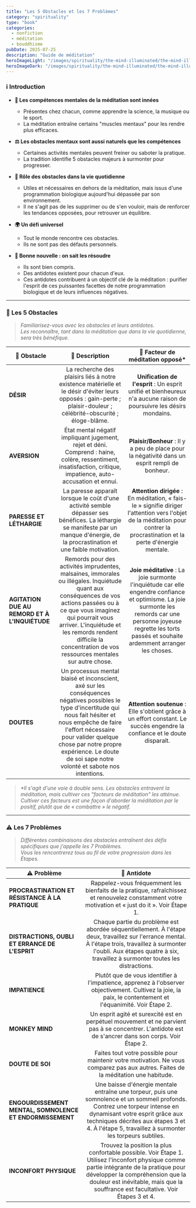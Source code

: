 ```yaml
---
title: "Les 5 Obstacles et les 7 Problèmes"
category: "spirituality"
type: "book"
categories:
  - nonfiction
  - méditation
  - bouddhisme
pubDate: 2025-07-25
description: "Guide de méditation"
heroImageLight: "/images/spirituality/the-mind-illuminated/the-mind-illuminated-light.png"
heroImageDark: "/images/spirituality/the-mind-illuminated/the-mind-illuminated-dark.png"
---
```


### ℹ️ Introduction

- **🧠 Les compétences mentales de la méditation sont innées**

  - Présentes chez chacun, comme apprendre la science, la musique ou le sport.
  - La méditation entraîne certains "muscles mentaux" pour les rendre plus efficaces.

- **⚖️ Les obstacles mentaux sont aussi naturels que les compétences**

  - Certaines activités mentales peuvent freiner ou saboter la pratique.
  - La tradition identifie 5 obstacles majeurs à surmonter pour progresser.

- **🌱 Rôle des obstacles dans la vie quotidienne**

  - Utiles et nécessaires en dehors de la méditation, mais issus d'une programmation biologique aujourd'hui dépassée par son environnement.
  - Il ne s'agit pas de les supprimer ou de s'en vouloir, mais de renforcer les tendances opposées, pour retrouver un équilibre.

- **🌍 Un défi universel**

  - Tout le monde rencontre ces obstacles.
  - Ils ne sont pas des défauts personnels.

- **🔑 Bonne nouvelle : on sait les résoudre**

  - Ils sont bien compris.
  - Des antidotes existent pour chacun d'eux.
  - Ces antidotes contribuent à un objectif clé de la méditation : purifier l'esprit de ces puissantes facettes de notre programmation biologique et de leurs influences négatives.

---

### 🚧 Les 5 Obstacles

> _Familiarisez-vous avec les obstacles et leurs antidotes.<br> Les reconnaître, tant dans la méditation que dans la vie quotidienne, sera très bénéfique._

| 🚧 Obstacle                                   |                                                                                                                                            📝 Description                                                                                                                                             |                                                                                            🔧 Facteur de méditation opposé\*                                                                                             |
| --------------------------------------------- | :---------------------------------------------------------------------------------------------------------------------------------------------------------------------------------------------------------------------------------------------------------------------------------------------------: | :----------------------------------------------------------------------------------------------------------------------------------------------------------------------------------------------------------------------: |
| **DÉSIR**                                     |                                                                  La recherche des plaisirs liés à notre existence matérielle et le désir d'éviter leurs opposés : gain-perte ; plaisir-douleur ; célébrité-obscurité ; éloge-blâme.                                                                   |                                                    **Unification de l'esprit** : Un esprit unifié et bienheureux n'a aucune raison de poursuivre les désirs mondains.                                                    |
| **AVERSION**                                  |                                                                    État mental négatif impliquant jugement, rejet et déni. Comprend : haine, colère, ressentiment, insatisfaction, critique, impatience, auto-accusation et ennui.                                                                    |                                                              **Plaisir/Bonheur** : Il y a peu de place pour la négativité dans un esprit rempli de bonheur.                                                              |
| **PARESSE ET LÉTHARGIE**                      |                                                         La paresse apparaît lorsque le coût d'une activité semble dépasser ses bénéfices. La léthargie se manifeste par un manque d'énergie, de la procrastination et une faible motivation.                                                          |                       **Attention dirigée** : En méditation, « fais-le » signifie diriger l'attention vers l'objet de la méditation pour contrer la procrastination et la perte d'énergie mentale.                       |
| **AGITATION DUE AU REMORD ET À L'INQUIÉTUDE** |  Remords pour des activités imprudentes, malsaines, immorales ou illégales. Inquiétude quant aux conséquences de vos actions passées ou à ce que vous imaginez qui pourrait vous arriver. L'inquiétude et les remords rendent difficile la concentration de vos ressources mentales sur autre chose.  | **Joie méditative** : La joie surmonte l'inquiétude car elle engendre confiance et optimisme. La joie surmonte les remords car une personne joyeuse regrette les torts passés et souhaite ardemment arranger les choses. |
| **DOUTES**                                    | Un processus mental biaisé et inconscient, axé sur les conséquences négatives possibles le type d'incertitude qui nous fait hésiter et nous empêche de faire l'effort nécessaire pour valider quelque chose par notre propre expérience. Le doute de soi sape notre volonté et sabote nos intentions. |                                                **Attention soutenue** : Elle s'obtient grâce à un effort constant. Le succès engendre la confiance et le doute disparaît.                                                |

> _\*Il s'agit d'une voie à double sens. Les obstacles entravent la méditation, mais cultiver ces "facteurs de méditation" les atténue. Cultiver ces facteurs est une façon d'aborder la méditation par le positif, plutôt que de « combattre » le négatif._

---

### ⚠️ Les 7 Problèmes

> _Différentes combinaisons des obstacles entraînent des défis spécifiques que j'appelle les 7 Problèmes.<br> Vous les rencontrerez tous au fil de votre progression dans les Étapes._

| ⚠️ Problème                                              |                                                                                                                            🧪 Antidote                                                                                                                            |
| -------------------------------------------------------- | :---------------------------------------------------------------------------------------------------------------------------------------------------------------------------------------------------------------------------------------------------------------: |
| **PROCRASTINATION ET RÉSISTANCE À LA PRATIQUE**          |                                                         Rappelez-vous fréquemment les bienfaits de la pratique, rafraîchissez et renouvelez constamment votre motivation et « just do it ». Voir Étape 1.                                                         |
| **DISTRACTIONS, OUBLI ET ERRANCE DE L'ESPRIT**           |                Chaque partie du problème est abordée séquentiellement. À l'étape deux, travaillez sur l'errance mental. À l'étape trois, travaillez à surmonter l'oubli. Aux étapes quatre à six, travaillez à surmonter toutes les distractions.                 |
| **IMPATIENCE**                                           |                                                   Plutôt que de vous identifier à l'impatience, apprenez à l'observer objectivement. Cultivez la joie, la paix, le contentement et l'équanimité. Voir Étape 2.                                                    |
| **MONKEY MIND**                                          |                                                       Un esprit agité et surexcité est en perpétuel mouvement et ne parvient pas à se concentrer. L'antidote est de s'ancrer dans son corps. Voir Étape 2.                                                        |
| **DOUTE DE SOI**                                         |                                                                Faites tout votre possible pour maintenir votre motivation. Ne vous comparez pas aux autres. Faites de la méditation une habitude.                                                                 |
| **ENGOURDISSEMENT MENTAL, SOMNOLENCE ET ENDORMISSEMENT** | Une baisse d'énergie mentale entraîne une torpeur, puis une somnolence et un sommeil profonds. Contrez une torpeur intense en dynamisant votre esprit grâce aux techniques décrites aux étapes 3 et 4. À l'étape 5, travaillez à surmonter les torpeurs subtiles. |
| **INCONFORT PHYSIQUE**                                   | Trouvez la position la plus confortable possible. Voir Étape 1. Utilisez l'inconfort physique comme partie intégrante de la pratique pour développer la compréhension que la douleur est inévitable, mais que la souffrance est facultative. Voir Étapes 3 et 4.  |
